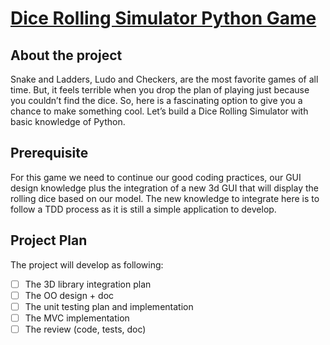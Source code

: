 # [Dice Rolling Simulator Python Game](https://data-flair.training/blogs/dice-rolling-simulator-python/)
## About the project
Snake and Ladders, Ludo and Checkers, are the most favorite games of all time. 
But, it feels terrible when you drop the plan of playing just because you
couldn’t find the dice. So, here is a fascinating option to give you a chance
to make something cool. Let’s build a Dice Rolling Simulator with basic
knowledge of Python.

## Prerequisite
For this game we need to continue our good coding practices, our GUI design
knowledge plus the integration of a new 3d GUI that will display the rolling
dice based on our model. The new knowledge to integrate here is to follow a
TDD process as it is still a simple application to develop.

## Project Plan
The project will develop as following:

- [ ] The 3D library integration plan
- [ ] The OO design + doc
- [ ] The unit testing plan and implementation
- [ ] The MVC implementation
- [ ] The review (code, tests, doc)